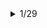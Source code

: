 <details> 
<summary>1/29</summary>

### 공통 문제

- [조이스틱](https://programmers.co.kr/learn/courses/30/lessons/42860) : O
- [수식최대화](https://programmers.co.kr/learn/courses/30/lessons/67257) : 실패 후 답안 확인
- [더맵게](https://programmers.co.kr/learn/courses/30/lessons/42626) : O

### 개인 문제

- [카카오 프렌즈 컬러링북](https://programmers.co.kr/learn/courses/30/lessons/1829) : O
- [오픈채팅방](https://programmers.co.kr/learn/courses/30/lessons/42888) : O

</details>
